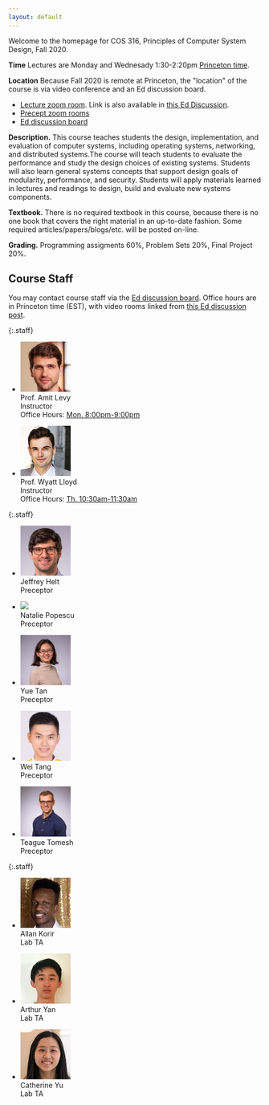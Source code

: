 ```yaml
---
layout: default
---
```


Welcome to the homepage for COS 316, Principles of Computer System
Design, Fall 2020.

**Time** Lectures are Monday and Wednesady 1:30-2:20pm [Princeton
time](https://www.timeanddate.com/worldclock/converter.html?iso=20200831T173000&p1=179&p2=234&p3=104&p4=33&p5=136&p6=268&p7=44).

**Location** Because Fall 2020 is remote at Princeton, the "location" of the course is via
video conference and an Ed discussion board.

  * [Lecture zoom room](https://vault.cs50.io/42152b38-6256-4f17-839f-bd1a3994a40f
    "Must Sign In To View"). Link is also available in [this Ed Discussion](https://us.edstem.org/courses/2353/discussion/113925).
  * [Precept zoom rooms](https://us.edstem.org/courses/2353/discussion/115604)
  * [Ed discussion board]


**Description.** This course teaches students the design,
implementation, and evaluation of computer systems, including operating
systems, networking, and distributed systems.The course will teach
students to evaluate the performance and study the design choices of
existing systems. Students will also learn general systems concepts that
support design goals of modularity, performance, and security. Students
will apply materials learned in lectures and readings to design, build
and evaluate new systems components.

**Textbook.** There is no required textbook in this course, because
there is no one book that covers the right material in an up-to-date
fashion. Some required articles/papers/blogs/etc. will be posted
on-line.

**Grading.** Programming assigments 60%, Problem Sets 20%, Final Project 20%.

## Course Staff

You may contact course staff via the [Ed discussion board]. Office hours are in Princeton time (EST), with video rooms linked from [this Ed discussion post](https://us.edstem.org/courses/2353/discussion/124703).

{:.staff}
* ![](/images/staff/amit-levy.jpg)\
Prof. Amit Levy\
Instructor\
Office Hours: [Mon. 8:00pm-9:00pm](https://www.timeanddate.com/worldclock/converter.html?iso=20200901T000000&p1=179&p2=234&p3=104&p4=33&p5=136&p6=268&p7=44)

* ![](/images/staff/wyatt-lloyd.jpg)\
Prof. Wyatt Lloyd\
Instructor\
Office Hours: [Th. 10:30am-11:30am](https://www.timeanddate.com/worldclock/converter.html?iso=20200910T143000&p1=179&p2=234&p3=104&p4=33&p5=136&p6=268&p7=44)

{:.staff}
* ![](/images/staff/jeffrey-helt.jpg)\
Jeffrey Helt\
Preceptor

* ![](/images/staff/natalie-popescu.png)\
Natalie Popescu\
Preceptor

* ![](/images/staff/yue-tan.jpg)\
Yue Tan\
Preceptor

* ![](/images/staff/wei-tang.png)\
Wei Tang\
Preceptor

* ![](/images/staff/teague-tomesh.jpg)\
Teague Tomesh\
Preceptor

{:.staff}
* ![](/images/staff/allan-korir.jpg)\
Allan Korir\
Lab TA

* ![](/images/staff/arthur-yan.jpg)\
Arthur Yan\
Lab TA

* ![](/images/staff/catherine-yu.jpg)\
Catherine Yu\
Lab TA

[Ed discussion board]: https://us.edstem.org/courses/2353/discussion/
